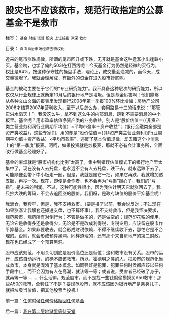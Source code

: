 # 股灾也不应该救市，规范行政指定的公募基金不是救市

标签： `基金` `财经` `诺普` `股灾` `上证综指` `沪深` `救市` 

目录： `自由自治市场经济去特权化`

近来的尾市涨跌规律，所谓的尾市回升或下跌，无非就是基金这种逢涨小出逢跌小买。基金呐，也学了俺的503!在打西线呢！今天基金行为仍然是轻微的买行为，权比是64%。按这种保守性的操盘手法，理论上，成交量会递减的，而今天，成交量微增了。我就会理解成，有额外的资金在进入股市抄底呢。



基金的被动主要在于它们的“专业研究能力”。我不具备这种层次的研究能力，所以仅仅从行业规律上就断定10月后的银行地产是垃圾。但是基金厉害啊！他们能够从各种文山文海的报表里发现银行2008年第一季报100%环比增幅；房地产公司2008才结算2007年营利收入，至于以后怎么办，套用路易十三的话来说：“那管它洪水滔天！”。我没这么牛，拿不到这么牛的内部消息，跑到不需要消息的中小板里。基金呢？用市盈率估值净资产类的业务收益，别人是“股价估值＝(（非资产类主营业务利润行业周期平均值）×平均市盈率＋资产收益”；（银行金融类全部是资产类收益），这些专家们，用的却是“股价估值＝(（非资产类主营业务利润行业周期平均值＋资产收益）×平均市盈率”，违反了基本价值规律，却去赌这个小消息上的“第一季度”报表。呵呵，如果投资就是炒报表，那就不必有会计事务所，全面改行做基金经理好了。



基金的麻烦就是“股市机构化比例”太高了，集中到错误估值模式下的银行地产里太集中了，现在没有人去托盘，也永远不会有人去托盘，跌下去，就永远跌下去了。可能顺便会带下中小板走一圈，但是，我就是赌它一把，如果它再跌，我就增加透支额，再抄一次。现在，即便是合作者，也不会再为“亏损”担心了，我们的“亏损”，是未来的利润。不过，这种可能性很小，因为我估计明天它就涨回去了。我只抄大跌的筹码，不会去追回涨的股价。我们呀，是政府缺位的股价平抑基金呢！



我满仓，我套牢，但是，我不支持救市。（要是换了以前，我会说反对；不过现在如果涨涨让我解套还掉透支盘，也不算坏事）。我不支持救市，但是我坚决要求，规范股市，规范所有对倒行为；不管是做多的，还是做空的；规范印花税的使用，无论它是收得多还是收得少，无论是不是改成利得税，专税专用，应该留在股市作平抑基金。如果非要收去，就会形成财税依赖，不得不继续收下去，那怕它是不合理的。否则，就会形成预算黑洞。同样道理的，还有那个来自房地产的第二财政，现在也已经成了一个预算黑洞。



股市应该规范，不用关切到底是股价高位还是低位；这和救市没有关系。股市的运行，应该自动运行，的确不应该救市。所以，霍德明之类的人，把股市的规范化当成救市，本身就是混淆了基本概念。如同强奸是犯罪，犯罪任何时侯都应该以任何手段中止，而不会因为有人在高潮，就该等一等；或者说，受害者已经破了身子，就再等一等……，什么话嘛。规范股市，而不是找一些钱偷偷摸摸买A50救市！那些A50的救市，全套住了不是？要规范股市，就不应该因为银行地产是亲身儿子，就把垃圾当价值，把其他股票当投机！

前一篇：[任何时侯任何价格赎回任何基金](../../../2008/4/16/任何时侯任何价格赎回任何基金.md)

后一篇：[我在第二层地狱里等待天堂](../../../2008/4/18/我在第二层地狱里等待天堂.md)